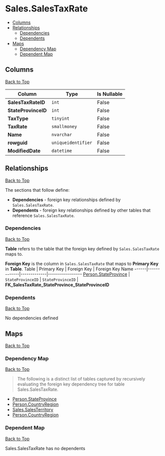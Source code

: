 # Sales.SalesTaxRate

* [Columns](#columns)
* [Relationships](#relationships)
    * [Dependencies](#dependencies)
    * [Dependents](#dependents)
* [Maps](#maps)
    * [Dependency Map](#dependency-map)
    * [Dependent Map](#dependent-map)

## Columns
[Back to Top](#salessalestaxrate)

Column | Type | Is Nullable
-------|------|------------
**SalesTaxRateID** | `int` | False
**StateProvinceID** | `int` | False
**TaxType** | `tinyint` | False
**TaxRate** | `smallmoney` | False
**Name** | `nvarchar` | False
**rowguid** | `uniqueidentifier` | False
**ModifiedDate** | `datetime` | False

## Relationships
[Back to Top](#salessalestaxrate)


The sections that follow define:
* **Dependencies** - foreign key relationships defined by `Sales.SalesTaxRate`.
* **Dependents** - foreign key relationships defined by other tables that reference `Sales.SalesTaxRate`.

### Dependencies
[Back to Top](#salessalestaxrate)


**Table** refers to the table that the foreign key defined by `Sales.SalesTaxRate` maps to.

**Foreign Key** is the column in `Sales.SalesTaxRate` that maps to **Primary Key** in **Table**.
Table | Primary Key | Foreign Key | Foreign Key Name
------|-------------|-------------|-----------------
[Person.StateProvince](../Person/StateProvince.md) | `StateProvinceID` | `StateProvinceID` | **FK_SalesTaxRate_StateProvince_StateProvinceID**

### Dependents
[Back to Top](#salessalestaxrate)

No dependencies defined

## Maps
[Back to Top](#salessalestaxrate)

### Dependency Map
[Back to Top](#salessalestaxrate)

> The following is a distinct list of tables captured by recursively evaluating the foreign key dependency tree for table Sales.SalesTaxRate.

* [Person.StateProvince](../Person/StateProvince.md)
* [Person.CountryRegion](./CountryRegion.md)
* [Sales.SalesTerritory](../Sales/SalesTerritory.md)
* [Person.CountryRegion](../Person/CountryRegion.md)
### Dependent Map
[Back to Top](#salessalestaxrate)

Sales.SalesTaxRate has no dependents
